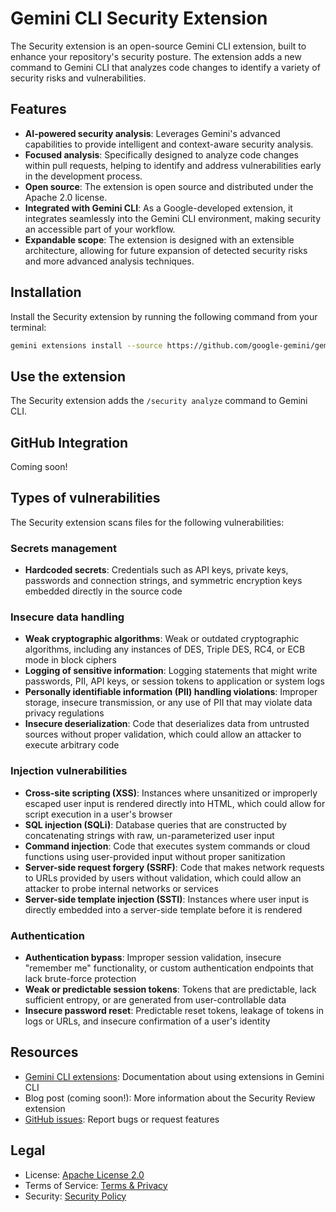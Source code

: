 # Gemini CLI Security Extension

The Security extension is an open-source Gemini CLI extension, built to enhance your repository's security posture. The extension adds a new command to Gemini CLI that analyzes code changes to identify a variety of security risks and vulnerabilities.

## Features

- **AI-powered security analysis**: Leverages Gemini's advanced capabilities to provide intelligent and context-aware security analysis.
- **Focused analysis**: Specifically designed to analyze code changes within pull requests, helping to identify and address vulnerabilities early in the development process.
- **Open source**: The extension is open source and distributed under the Apache 2.0 license.
- **Integrated with Gemini CLI**: As a Google-developed extension, it integrates seamlessly into the Gemini CLI environment, making security an accessible part of your workflow.
- **Expandable scope**: The extension is designed with an extensible architecture, allowing for future expansion of detected security risks and more advanced analysis techniques.

## Installation

Install the Security extension by running the following command from your terminal:

```bash
gemini extensions install --source https://github.com/google-gemini/gemini-cli-security
```

## Use the extension

The Security extension adds the `/security analyze` command to Gemini CLI.

## GitHub Integration

Coming soon!

## Types of vulnerabilities

The Security extension scans files for the following vulnerabilities:

### Secrets management

- **Hardcoded secrets**: Credentials such as API keys, private keys, passwords and connection strings, and symmetric encryption keys embedded directly in the source code

### Insecure data handling

- **Weak cryptographic algorithms**: Weak or outdated cryptographic algorithms, including any instances of DES, Triple DES, RC4, or ECB mode in block ciphers
- **Logging of sensitive information**: Logging statements that might write passwords, PII, API keys, or session tokens to application or system logs
- **Personally identifiable information (PII) handling violations**: Improper storage, insecure transmission, or any use of PII that may violate data privacy regulations
- **Insecure deserialization**: Code that deserializes data from untrusted sources without proper validation, which could allow an attacker to execute arbitrary code

### Injection vulnerabilities

- **Cross-site scripting (XSS)**: Instances where unsanitized or improperly escaped user input is rendered directly into HTML, which could allow for script execution in a user's browser
- **SQL injection (SQLi)**: Database queries that are constructed by concatenating strings with raw, un-parameterized user input
- **Command injection**: Code that executes system commands or cloud functions using user-provided input without proper sanitization
- **Server-side request forgery (SSRF)**: Code that makes network requests to URLs provided by users without validation, which could allow an attacker to probe internal networks or services
- **Server-side template injection (SSTI)**:  Instances where user input is directly embedded into a server-side template before it is rendered

### Authentication

- **Authentication bypass**: Improper session validation, insecure "remember me" functionality, or custom authentication endpoints that lack brute-force protection
- **Weak or predictable session tokens**: Tokens that are predictable, lack sufficient entropy, or are generated from user-controllable data
- **Insecure password reset**: Predictable reset tokens, leakage of tokens in logs or URLs, and insecure confirmation of a user's identity

## Resources

- [Gemini CLI extensions](https://github.com/google-gemini/gemini-cli/blob/main/docs/extension.md): Documentation about using extensions in Gemini CLI
- Blog post (coming soon!): More information about the Security Review extension
- [GitHub issues](https://github.com/google-gemini/gemini-cli-security/issues): Report bugs or request features

## Legal

- License: [Apache License 2.0](https://github.com/google-gemini/gemini-cli-security/blob/main/LICENSE)
- Terms of Service: [Terms & Privacy](https://github.com/google-gemini/gemini-cli-security/blob/main/docs/tos-privacy.md)
- Security: [Security Policy](https://github.com/google-gemini/gemini-cli-security/blob/main/SECURITY.md)
